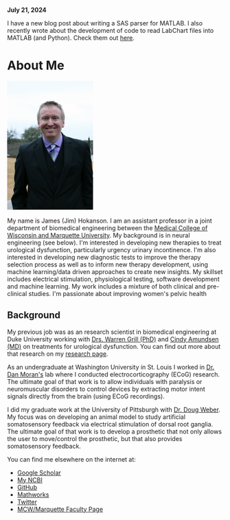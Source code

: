 **July 21, 2024**

I have a new blog post about writing a SAS parser for MATLAB. I also recently wrote about the development of code to read LabChart files into MATLAB (and Python). Check them out [here](blog).

# About Me #

<img src="jim_photo.jpg" alt="Photo of Jim" height="300">

My name is James (Jim) Hokanson. I am an assistant professor in a joint department of biomedical engineering between the [Medical College of Wisconsin and Marquette University](https://mcw.marquette.edu/biomedical-engineering/). My background is in neural engineering (see below). I'm interested in developing new therapies to treat urological dysfunction, particularly urgency urinary incontinence. I'm also interested in developing new diagnostic tests to improve the therapy selection process as well as to inform new therapy development, using machine learning/data driven approaches to create new insights. My skillset includes electrical stimulation, physiological testing, software development and machine learning. My work includes a mixture of both clinical and pre-clinical studies. I'm passionate about improving women's pelvic health 

## Background ##

My previous job was as an research scientist in biomedical engineering at Duke University working with [Drs. Warren Grill (PhD)](https://bme.duke.edu/faculty/warren-grill) and [Cindy Amundsen (MD)](https://obgyn.duke.edu/about/our-faculty/cindy-louise-amundsen-md) on treatments for urological dysfunction. You can find out more about that research on my [research page](research).

As an undergraduate at Washington University in St. Louis I worked in [Dr. Dan Moran's](https://engineering.wustl.edu/Profiles/Pages/Daniel-Moran.aspx) lab where I conducted electrocorticography (ECoG) research. The ultimate goal of that work is to allow individuals with paralysis or neuromuscular disorders to control devices by extracting motor intent signals directly from the brain (using ECoG recordings).

I did my graduate work at the University of Pittsburgh with [Dr. Doug Weber](http://www.rnel.pitt.edu/people/douglas-j-weber-phd). My focus was on developing an animal model to study artificial somatosensory feedback via electrical stimulation of dorsal root ganglia. The ultimate goal of that work is to develop a prosthetic that not only allows the user to move/control the prosthetic, but that also provides somatosensory feedback.

You can find me elsewhere on the internet at:
- [Google Scholar](https://scholar.google.com/citations?user=g0JsPnwAAAAJ&hl=en&oi=sra)
- [My NCBI](https://www.ncbi.nlm.nih.gov/myncbi/james.hokanson.1/bibliography/public/)
- [GitHub](https://github.com/jimhokanson)
- [Mathworks](https://www.mathworks.com/matlabcentral/profile/authors/937359-jim-hokanson)
- [Twitter](https://twitter.com/JimHokanson)
- [MCW/Marquette Faculty Page](https://mcw.marquette.edu/biomedical-engineering/directory/jim-hokanson.php)
